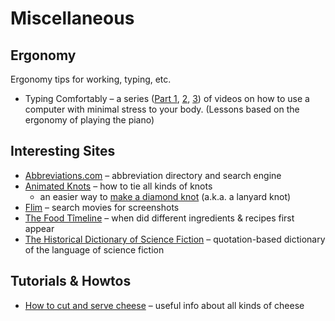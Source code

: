 # Miscellaneous

## Ergonomy

Ergonomy tips for working, typing, etc.

- Typing Comfortably – a series ([Part 1](https://www.youtube.com/watch?v=rdNfXe0ZPXE), [2](https://www.youtube.com/watch?v=ymqlNExfVMY), [3](https://www.youtube.com/watch?v=L4C2FZnbKPc)) of videos on how to use a computer with minimal stress to your body. (Lessons based on the ergonomy of playing the piano)

## Interesting Sites

- [Abbreviations.com](https://www.abbreviations.com) – abbreviation directory and search engine
- [Animated Knots](https://www.animatedknots.com/complete-knot-list) – how to tie all kinds of knots
  - an easier way to [make a diamond knot](https://www.youtube.com/watch?v=ot-BWKHYL3Q) (a.k.a. a lanyard knot)
- [Flim](https://beta.flim.ai) – search movies for screenshots
- [The Food Tîmeline](http://Www.foodtimeline.org) – when did different ingredients & recipes first appear
- [The Historical Dictionary of Science Fiction](https://sfdictionary.com) – quotation-based dictionary of the language of science fiction

## Tutorials & Howtos

- [How to cut and serve cheese](https://www.youtube.com/watch?v=fTgm36y884c) – useful info about all kinds of cheese